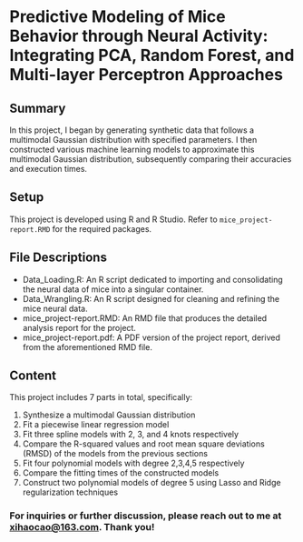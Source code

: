 # Predictive Modeling of Mice Behavior through Neural Activity: Integrating PCA, Random Forest, and Multi-layer Perceptron Approaches

## Summary
In this project, I began by generating synthetic data that follows a multimodal Gaussian distribution with specified parameters. I then constructed various machine learning models to approximate this multimodal Gaussian distribution, subsequently comparing their accuracies and execution times.


## Setup
This project is developed using R and R Studio. Refer to `mice_project-report.RMD` for the required packages.


## File Descriptions
- Data_Loading.R: An R script dedicated to importing and consolidating the neural data of mice into a singular container.
- Data_Wrangling.R: An R script designed for cleaning and refining the mice neural data.
- mice_project-report.RMD: An RMD file that produces the detailed analysis report for the project.
- mice_project-report.pdf: A PDF version of the project report, derived from the aforementioned RMD file.



## Content
This project includes 7 parts in total, specifically: 
1. Synthesize a multimodal Gaussian distribution
2. Fit a piecewise linear regression model
3. Fit three spline models with 2, 3, and 4 knots respectively
4. Compare the R-squared values and root mean square deviations (RMSD) of the models from the previous sections
5. Fit four polynomial models with degree 2,3,4,5 respectively
6. Compare the fitting times of the constructed models
7. Construct two polynomial models of degree 5 using Lasso and Ridge regularization techniques

### For inquiries or further discussion, please reach out to me at [xihaocao@163.com](mailto:xihaocao@163.com). Thank you!

